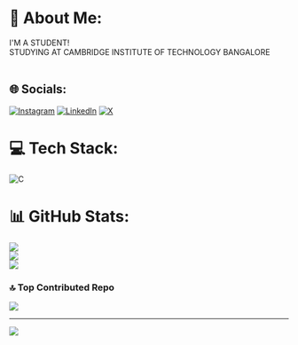 # 💫 About Me:
I'M A STUDENT!<br>STUDYING AT CAMBRIDGE INSTITUTE OF TECHNOLOGY BANGALORE<br><br>


## 🌐 Socials:
[![Instagram](https://img.shields.io/badge/Instagram-%23E4405F.svg?logo=Instagram&logoColor=white)](https://instagram.com/_.VIXXIII._) [![LinkedIn](https://img.shields.io/badge/LinkedIn-%230077B5.svg?logo=linkedin&logoColor=white)](https://linkedin.com/in/VIKASCG) [![X](https://img.shields.io/badge/X-black.svg?logo=X&logoColor=white)](https://x.com/VIKASS2214) 

# 💻 Tech Stack:
![C](https://img.shields.io/badge/c-%2300599C.svg?style=plastic&logo=c&logoColor=white)
# 📊 GitHub Stats:
![](https://github-readme-stats.vercel.app/api?username=VIKASGOWDA2214&theme=synthwave&hide_border=false&include_all_commits=true&count_private=true)<br/>
![](https://github-readme-streak-stats.herokuapp.com/?user=VIKASGOWDA2214&theme=synthwave&hide_border=false)<br/>
![](https://github-readme-stats.vercel.app/api/top-langs/?username=VIKASGOWDA2214&theme=synthwave&hide_border=false&include_all_commits=true&count_private=true&layout=compact)

### 🔝 Top Contributed Repo
![](https://github-contributor-stats.vercel.app/api?username=VIKASGOWDA2214&limit=5&theme=dark&combine_all_yearly_contributions=true)

---
[![](https://visitcount.itsvg.in/api?id=VIKASGOWDA2214&icon=0&color=0)](https://visitcount.itsvg.in)

<!-- Proudly created with GPRM ( https://gprm.itsvg.in ) -->
